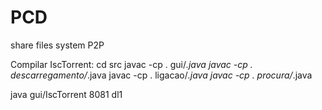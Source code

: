 # PCD
share files system P2P

Compilar IscTorrent: 
cd src
javac -cp . gui/*.java
javac -cp . descarregamento/*.java
javac -cp . ligacao/*.java
javac -cp . procura/*.java

java gui/IscTorrent 8081 dl1
